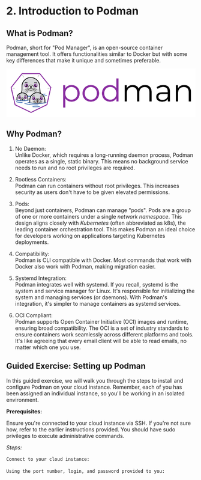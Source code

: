 # 2. Introduction to Podman  

## What is Podman?  

Podman, short for "Pod Manager", is an open-source container management tool. It offers functionalities similar to Docker but with some key differences that make it unique and sometimes preferable.

![](../images/podman-logo.png)

## Why Podman?

1. No Daemon:  
   Unlike Docker, which requires a long-running daemon process, Podman operates as a single, static binary. This means no background service needs to run and no root privileges are required.  

2. Rootless Containers:  
   Podman can run containers without root privileges. This increases security as users don't have to be given elevated permissions.  

3. Pods:  
   Beyond just containers, Podman can manage "pods". Pods are a group of one or more containers under a single *network namespace*. This design aligns closely with *Kubernetes* (often abbreviated as k8s), the leading container orchestration tool. This makes Podman an ideal choice for developers working on applications targeting Kubernetes deployments.

4. Compatibility:  
   Podman is CLI compatible with Docker. Most commands that work with Docker also work with Podman, making migration easier.  

5. Systemd Integration:   
   Podman integrates well with systemd. If you recall, systemd is the system and service manager for Linux. It's responsible for initializing the system and managing services (or daemons). With Podman's integration, it's simpler to manage containers as systemd services.   

6. OCI Compliant:  
   Podman supports Open Container Initiative (OCI) images and runtime, ensuring broad compatibility. The OCI is a set of industry standards to ensure containers work seamlessly across different platforms and tools. It's like agreeing that every email client will be able to read emails, no matter which one you use.

## Guided Exercise: Setting up Podman

In this guided exercise, we will walk you through the steps to install and configure Podman on your cloud instance. Remember, each of you has been assigned an individual instance, so you'll be working in an isolated environment.  

**Prerequisites:**

Ensure you're connected to your cloud instance via SSH. If you're not sure how, refer to the earlier instructions provided.
You should have sudo privileges to execute administrative commands.

*Steps:*

    Connect to your cloud instance:

    Using the port number, login, and password provided to you: